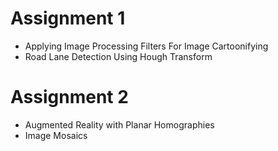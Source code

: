 # Assignment 1
  - Applying Image Processing Filters For Image Cartoonifying
  - Road Lane Detection Using Hough Transform

# Assignment 2
  - Augmented Reality with Planar Homographies
  - Image Mosaics
